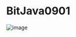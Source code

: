 # BitJava0901

![image](https://user-images.githubusercontent.com/7895269/94779966-63f4ca80-03d0-11eb-875d-3157d1865f0e.png)

